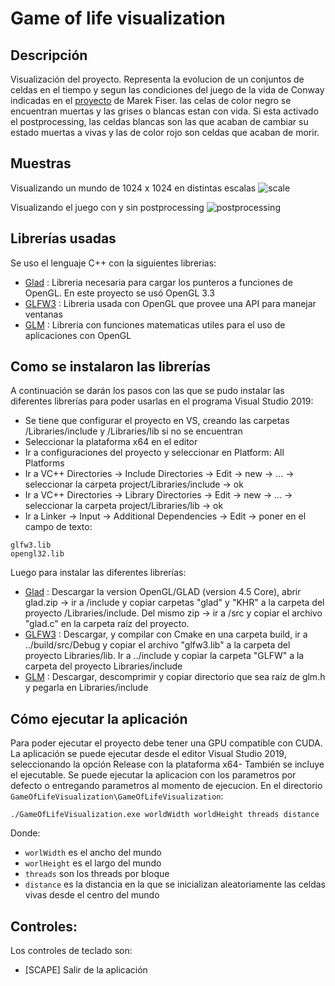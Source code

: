 # Game of life visualization

## Descripción
Visualización del proyecto. Representa la evolucion de un conjuntos de celdas en el tiempo y segun las condiciones del juego de la vida de Conway indicadas en el [proyecto](http://www.marekfiser.com/Projects/Conways-Game-of-Life-on-GPU-using-CUDA) de Marek Fiser. las celas de color negro se encuentran muertas y las grises o blancas estan con vida. 
Si esta activado el postprocessing, las celdas blancas son las que acaban de cambiar su estado muertas a vivas y las de color rojo son celdas que acaban de morir.

## Muestras

Visualizando un mundo de 1024 x 1024 en distintas escalas
![scale](./captures/gol_scale.gif)

Visualizando el juego con y sin postprocessing
![postprocessing](./captures/gol_pros.gif)

## Librerías usadas
Se uso el lenguaje C++ con la siguientes librerias:
- [Glad](https://glad.dav1d.de/) : Libreria necesaria para cargar los punteros a funciones de OpenGL. En este proyecto se usó OpenGL 3.3
- [GLFW3](https://www.glfw.org/) : Libreria usada con OpenGL que provee una API para manejar ventanas
- [GLM](https://glm.g-truc.net/0.9.9/index.html) : Libreria con funciones matematicas utiles para el uso de aplicaciones con OpenGL

## Como se instalaron las librerías
A continuación se darán los pasos con las que se pudo instalar las diferentes librerías para poder usarlas en el programa Visual Studio 2019:
- Se tiene que configurar el proyecto en VS, creando las carpetas /Libraries/include y /Libraries/lib si no se encuentran
- Seleccionar la plataforma x64 en el editor
- Ir a configuraciones del proyecto y seleccionar en Platform: All Platforms
- Ir a VC++ Directories -> Include Directories -> Edit -> new -> ... -> seleccionar la carpeta project/Libraries/include -> ok
- Ir a VC++ Directories -> Library Directories -> Edit -> new -> ... -> seleccionar la carpeta project/Libraries/lib -> ok
- Ir a Linker -> Input -> Additional Dependencies -> Edit -> poner en el campo de texto:
```
glfw3.lib
opengl32.lib
```
Luego para instalar las diferentes librerías:
- [Glad](https://glad.dav1d.de/) : Descargar la version OpenGL/GLAD (version 4.5 Core), abrir glad.zip -> ir a /include y copiar carpetas "glad" y "KHR" a la carpeta del proyecto /Libraries/include. Del mismo zip -> ir a /src y copiar el archivo "glad.c" en la carpeta raíz del proyecto.
- [GLFW3](https://www.glfw.org/) : Descargar, y compilar con Cmake en una carpeta build, ir a ../build/src/Debug y copiar el archivo "glfw3.lib" a la carpeta del proyecto Libraries/lib. Ir a ../include y copiar la carpeta "GLFW" a la carpeta del proyecto Libraries/include
- [GLM](https://glm.g-truc.net/0.9.9/index.html) : Descargar, descomprimir y copiar directorio que sea raíz de glm.h y pegarla en Libraries/include

## Cómo ejecutar la aplicación
Para poder ejecutar el proyecto debe tener una GPU compatible con CUDA. La aplicación se puede ejecutar desde el editor Visual Studio 2019, seleccionando la opción Release con la plataforma x64- También se incluye el ejecutable.
Se puede ejecutar la aplicacion con los parametros por defecto o entregando parametros al momento de ejecucion. En el directorio ``GameOfLifeVisualization\GameOfLifeVisualization``:
```
./GameOfLifeVisualization.exe worldWidth worldHeight threads distance
```
Donde:
- ``worlWidth`` es el ancho del mundo
- ``worlHeight`` es el largo del mundo
- ``threads`` son los threads por bloque
- ``distance`` es la distancia en la que se inicializan aleatoriamente las celdas vivas desde el centro del mundo

## Controles:

Los controles de teclado son:
- [SCAPE] Salir de la aplicación
